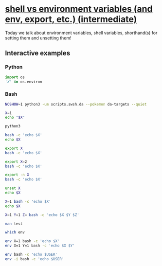 # [shell vs environment variables (and env, export, etc.) (intermediate)](https://youtu.be/h36Xc38SDHg)

Today we talk about environment variables, shell variables, shorthand(s) for setting them and unsetting them!

## Interactive examples

### Python

```python
import os
'X' in os.environ
```

### Bash

```bash
NOSHOW=1 python3 -um scripts.swsh.da --pokemon da-targets --quiet

X=1
echo "$X"

python3

bash -c 'echo $X'
echo $X

export X
bash -c 'echo $X'

export X=2
bash -c 'echo $X'

export -n X
bash -c 'echo $X'

unset X
echo $X

X=1 bash -c 'echo $X'
echo $X

X=1 Y=1 Z= bash -c 'echo $X $Y $Z'

man test

which env

env X=1 bash -c 'echo $X'
env X=1 Y=1 bash -c 'echo $X $Y'

env bash -c 'echo $USER'
env -i bash -c 'echo $USER'
```
